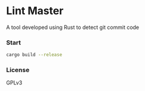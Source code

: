 # Lint Master

A tool developed using Rust to detect git commit code

### Start
```bash
cargo build --release
```

### License
GPLv3